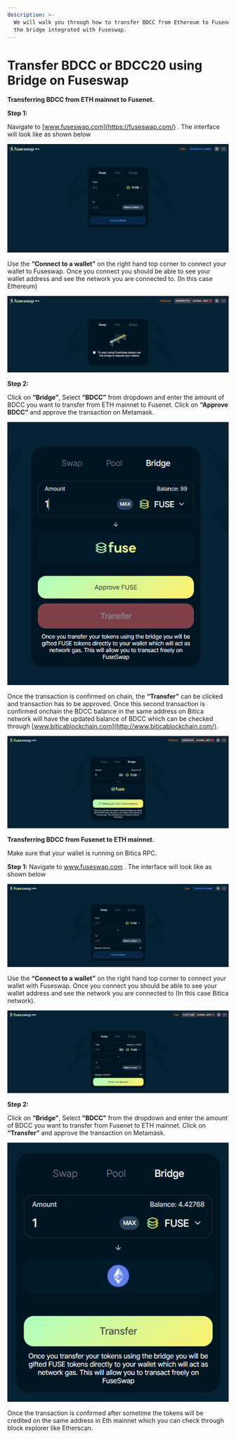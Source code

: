 ```yaml
---
description: >-
  We will walk you through how to transfer BDCC from Ethereum to Fusenet using
  the bridge integrated with Fuseswap.
---
```


# Transfer BDCC or BDCC20 using Bridge on Fuseswap

**Transferring BDCC from ETH mainnet to Fusenet.**

**Step 1:**

Navigate to [www.fuseswap.com](https://fuseswap.com/) . The interface will look like as shown below

![](../../.gitbook/assets/0%20%286%29.png)

Use the **“Connect to a wallet”** on the right hand top corner to connect your wallet to Fuseswap. Once you connect you should be able to see your wallet address and see the network you are connected to. \(In this case Ethereum\)

![](../../.gitbook/assets/1%20%289%29.png)

**Step 2:**

Click on **“Bridge”**, Select **“BDCC”** from dropdown and enter the amount of BDCC you want to transfer from ETH mainnet to Fusenet. Click on **“Approve BDCC”** and approve the transaction on Metamask.

![](../../.gitbook/assets/2%20%289%29.png)

Once the transaction is confirmed on chain, the **“Transfer”** can be clicked and transaction has to be approved. Once this second transaction is confirmed onchain the BDCC balance in the same address on Bitica network will have the updated balance of BDCC which can be checked through [www.biticablockchain.com](http://www.biticablockchain.com/). 

![](../../.gitbook/assets/3%20%288%29.png)

**Transferring BDCC from Fusenet to ETH mainnet.**

Make sure that your wallet is running on Bitica RPC.

**Step 1:** Navigate to www.fuseswap.com . The interface will look like as shown below

![](../../.gitbook/assets/4%20%289%29.png)

Use the **“Connect to a wallet”** on the right hand top corner to connect your wallet with Fuseswap. Once you connect you should be able to see your wallet address and see the network you are connected to \(In this case Bitica network\).

![](../../.gitbook/assets/5%20%286%29.png)

**Step 2:**

Click on **“Bridge”**, Select **"BDCC"** from the dropdown and enter the amount of BDCC you want to transfer from Fusenet to ETH mainnet. Click on **“Transfer”** and approve the transaction on Metamask.

![](../../.gitbook/assets/6%20%287%29.png)

Once the transaction is confirmed after sometime the tokens will be credited on the same address in Eth mainnet which you can check through block explorer like Etherscan.

